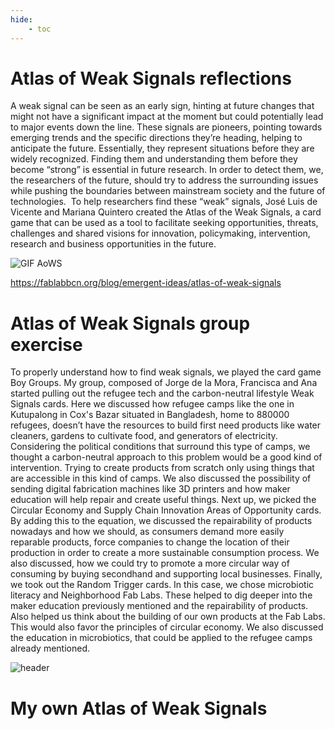 ```yaml
---
hide:
    - toc
---
```


# Atlas of Weak Signals reflections

A weak signal can be seen as an early sign, hinting at future changes that might not have a significant impact at the moment but could potentially lead to major events down the line. These signals are pioneers, pointing towards emerging trends and the specific directions they’re heading, helping to anticipate the future. Essentially, they represent situations before they are widely recognized. Finding them and understanding them before they become “strong” is essential in future research. In order to detect them, we, the researchers of the future, should try to address the surrounding issues while pushing the boundaries between mainstream society and the future of technologies. 
To help researchers find these “weak” signals, José Luis de Vicente and Mariana Quintero created the Atlas of the Weak Signals, a card game that can be used as a tool to facilitate seeking opportunities, threats, challenges and shared visions for innovation, policymaking, intervention, research and business opportunities in the future.

![GIF AoWS](../images/AoWS/GIF_header-AoWS.gif)

 
https://fablabbcn.org/blog/emergent-ideas/atlas-of-weak-signals

# Atlas of Weak Signals group exercise

To properly understand how to find weak signals, we played the card game Boy Groups. My group, composed of Jorge de la Mora, Francisca and Ana started pulling out the refugee tech and the carbon-neutral lifestyle Weak Signals cards. Here we discussed how refugee camps like the one in Kutupalong in Cox's Bazar situated in Bangladesh, home to 880000 refugees, doesn’t have the resources to build first need products like water cleaners, gardens to cultivate food, and generators of electricity. Considering the political conditions that surround this type of camps, we thought a carbon-neutral approach to this problem would be a good kind of intervention. Trying to create products from scratch only using things that are accessible in this kind of camps. We also discussed the possibility of sending digital fabrication machines like 3D printers and how maker education will help repair and create useful things. Next up, we picked the Circular Economy and Supply Chain Innovation Areas of Opportunity cards. By adding this to the equation, we discussed the repairability of products nowadays and how we should, as consumers demand more easily reparable products, force companies to change the location of their production in order to create a more sustainable consumption process. We also discussed, how we could try to promote a more circular way of consuming by buying secondhand and supporting local businesses. Finally, we took out the Random Trigger cards. In this case, we chose microbiotic literacy and Neighborhood Fab Labs. These helped to dig deeper into the maker education previously mentioned and the repairability of products. Also helped us think about the building of our own products at the Fab Labs. This would also favor the principles of circular economy. We also discussed the education in microbiotics, that could be applied to the refugee camps already mentioned.

![header](../images/AoWS/AoWS_header.png)

# My own Atlas of Weak Signals
